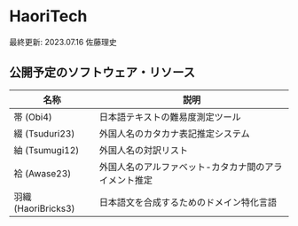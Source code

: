 # HaoriTech

最終更新: 2023.07.16 佐藤理史

## 公開予定のソフトウェア・リソース

|名称|説明|
|----|----|
|帯 (Obi4)|日本語テキストの難易度測定ツール|
|綴 (Tsuduri23)|外国人名のカタカナ表記推定システム|
|紬 (Tsumugi12)|外国人名の対訳リスト|
|袷 (Awase23)|外国人名のアルファベット-カタカナ間のアライメント推定|
|羽織 (HaoriBricks3)|日本語文を合成するためのドメイン特化言語|

